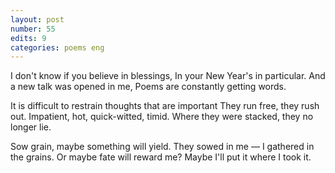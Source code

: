 ```yaml
---
layout: post
number: 55
edits: 9
categories: poems eng
---
```


I don't know if you believe in blessings,
In your New Year's in particular. 
And a new talk was opened in me,
Poems are constantly getting words.

It is difficult to restrain thoughts that are important
They run free, they rush out. 
Impatient, hot, quick-witted, timid. 
Where they were stacked, they no longer lie.

Sow grain, maybe something will yield. 
They sowed in me — I gathered in the grains. 
Or maybe fate will reward me?
Maybe I'll put it where I took it.
